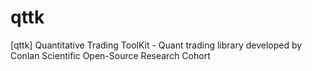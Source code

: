 # qttk
[qttk] Quantitative Trading ToolKit - Quant trading library developed by Conlan Scientific Open-Source Research Cohort
